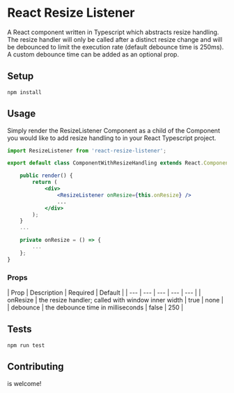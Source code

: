 # React Resize Listener

A React component written in Typescript which abstracts resize handling. The resize handler will only be called after a distinct resize change and will be debounced to limit the execution rate (default debounce time is 250ms). A custom debounce time can be added as an optional prop.

## Setup

`npm install`

## Usage

Simply render the ResizeListener Component as a child of the Component you would like to add resize handling to in your React Typescript project.

```jsx
import ResizeListener from 'react-resize-listener';

export default class ComponentWithResizeHandling extends React.Component<Props> {

	public render() {
		return (
			<div>
				<ResizeListener onResize={this.onResize} />
				...
			</div>
		);
	}
	...

	private onResize = () => {
		...
	};
}
```

### Props

| Prop | Description | Required | Default |
| --- | --- | --- | --- | --- |
| onResize  | the resize handler; called with window inner width  | true | none |
| debounce  | the debounce time in milliseconds | false | 250 |

## Tests

`npm run test`

## Contributing

is welcome!
